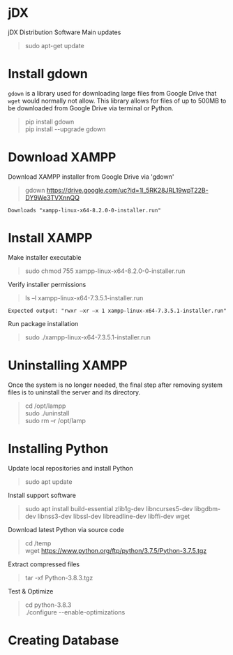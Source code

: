 # jDX
jDX Distribution Software
Main updates
> sudo apt-get update  

# Install gdown
`gdown` is a library used for downloading large files from Google Drive that `wget` would normally not allow.
This library allows for files of up to 500MB to be downloaded from Google Drive via terminal or Python.

> pip install gdown  
> pip install --upgrade gdown

# Download XAMPP
Download XAMPP installer from Google Drive via 'gdown'
> gdown https://drive.google.com/uc?id=1l_5RK28JRL19wpT22B-DY9We3TVXnnQQ  

`Downloads "xampp-linux-x64-8.2.0-0-installer.run"`  

# Install XAMPP
Make installer executable
> sudo chmod 755 xampp-linux-x64-8.2.0-0-installer.run
    
Verify installer permissions 
> ls –l xampp-linux-x64-7.3.5.1-installer.run

`Expected output: "rwxr –xr –x 1 xampp-linux-x64-7.3.5.1-installer.run"`

Run package installation
> sudo ./xampp-linux-x64-7.3.5.1-installer.run

# Uninstalling XAMPP
Once the system is no longer needed, the final step after removing system files is to uninstall the server and its directory.
> cd /opt/lampp  
> sudo ./uninstall  
> sudo rm –r /opt/lamp  

# Installing Python
Update local repositories and install Python
> sudo apt update

Install support software
> sudo apt install build-essential zlib1g-dev libncurses5-dev libgdbm-dev libnss3-dev libssl-dev libreadline-dev libffi-dev wget

Download latest Python via source code
> cd /temp  
> wget https://www.python.org/ftp/python/3.7.5/Python-3.7.5.tgz  

Extract compressed files
> tar -xf Python-3.8.3.tgz  

Test & Optimize
> cd python-3.8.3  
> ./configure --enable-optimizations

# Creating Database
